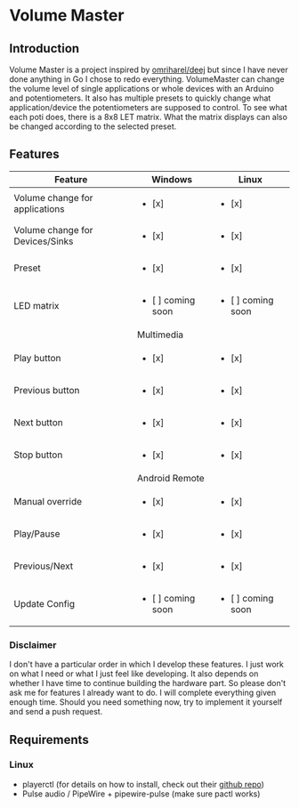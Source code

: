 # Volume Master

## Introduction

Volume Master is a project inspired by [omriharel/deej](https://github.com/omriharel/deej) but since I have never done
anything in Go I chose to redo everything.
VolumeMaster can change the volume level of single applications or whole devices with an Arduino and potentiometers. It
also has multiple presets to quickly change what application/device the potentiometers are supposed to control. To see
what each poti does, there is a 8x8 LET matrix. What the matrix displays can also be changed according to the selected
preset.

## Features

| Feature                         | Windows                            | Linux                              |
|---------------------------------|------------------------------------|------------------------------------| 
| Volume change for applications  | <ul><li>[x] </li></ul>             | <ul><li>[x] </li></ul>             |
| Volume change for Devices/Sinks | <ul><li>[x] </li></ul>             | <ul><li>[x] </li></ul>             |
| Preset                          | <ul><li>[x] </li></ul>             | <ul><li>[x] </li></ul>             |
| LED matrix                      | <ul><li>[ ] coming soon </li></ul> | <ul><li>[ ] coming soon </li></ul> |
|                                 | Multimedia                         |                                    | 
| Play button                     | <ul><li>[x] </li></ul>             | <ul><li>[x] </li></ul>             |
| Previous button                 | <ul><li>[x] </li></ul>             | <ul><li>[x] </li></ul>             |
| Next button                     | <ul><li>[x] </li></ul>             | <ul><li>[x] </li></ul>             |
| Stop button                     | <ul><li>[x] </li></ul>             | <ul><li>[x] </li></ul>             |
|                                 | Android Remote                     |                                    |
| Manual override                 | <ul><li>[x] </li></ul>             | <ul><li>[x] </li></ul>             |
| Play/Pause                      | <ul><li>[x] </li></ul>             | <ul><li>[x] </li></ul>             |
| Previous/Next                   | <ul><li>[x] </li></ul>             | <ul><li>[x] </li></ul>             |
| Update Config                   | <ul><li>[ ] coming soon </li></ul> | <ul><li>[ ] coming soon </li></ul> |

### Disclaimer

I don't have a particular order in which I develop these features. I just work on what I need or what I just feel like
developing. It also depends on whether I have time to continue building the hardware part. So please don't ask me for
features I already want to do. I will complete everything given enough time. Should you need something now, try to
implement it yourself and send a push request.


## Requirements

### Linux

- playerctl    (for details on how to install, check out their [github repo](https://github.com/altdesktop/playerctl))
- Pulse audio / PipeWire + pipewire-pulse (make sure pactl works)

